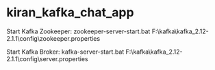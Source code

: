 # kiran_kafka_chat_app

Start Kafka Zookeeper:
zookeeper-server-start.bat F:\kafka\kafka_2.12-2.1.1\config\zookeeper.properties

Start Kafka Broker:
kafka-server-start.bat F:\kafka\kafka_2.12-2.1.1\config\server.properties
